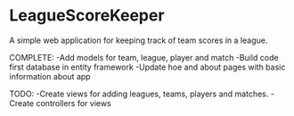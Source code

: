 # LeagueScoreKeeper
A simple web application for keeping track of team scores in a league.

COMPLETE:
-Add models for team, league, player and match
-Build code first database in entity framework
-Update hoe and about pages with basic information about app

TODO:
-Create views for adding leagues, teams, players and matches.
-Create controllers for views
